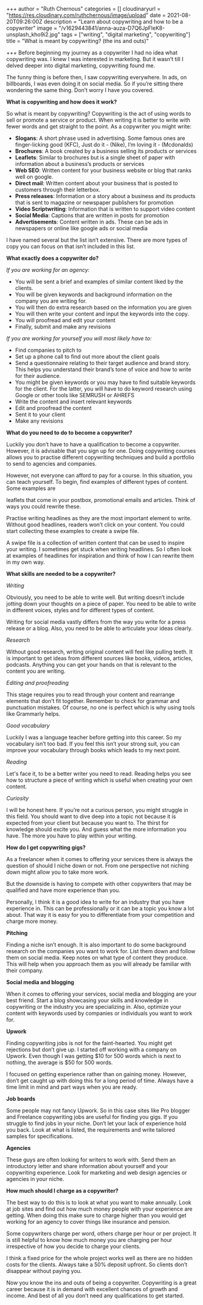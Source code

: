 +++
author = "Ruth Chernous"
categories = []
cloudinaryurl = "https://res.cloudinary.com/ruthchernous/image/upload"
date = 2021-08-20T09:26:00Z
description = "Learn about copywriting and how to be a copywriter"
image = "/v1629443841/anna-auza-D7Q6JpFleK8-unsplash_kho9i2.jpg"
tags = ["writing", "digital marketing", "copywriting"]
title = "What is meant by copywriting? (the ins and outs)"

+++
Before beginning my journey as a copywriter I had no idea what copywriting was. I knew I was interested in marketing. But it wasn’t till I delved deeper into digital marketing, copywriting found me.

The funny thing is before then, I saw copywriting everywhere. In ads, on billboards, I was even doing it on social media. So if you’re sitting there wondering the same thing. Don’t worry I have you covered.

**What is copywriting and how does it work?**

So what is meant by copywriting? Copywriting is the act of using words to sell or promote a service or product. When writing it is better to write with fewer words and get straight to the point. As a copywriter you might write:

* **Slogans**: A short phrase used in advertising. Some famous ones are finger-licking good (KFC), Just do it - (Nike), I’m loving it - (Mcdonalds)
* **Brochures**: A book created by a business selling its products or services
* **Leaflets**: Similar to brochures but is a single sheet of paper with information about a business’s products or services
* **Web SEO**: Written content for your business website or blog that ranks well on google.
* **Direct mail**: Written content about your business that is posted to customers through their letterbox.
* **Press releases**: Information or a story about a business and its products that is sent to magazine or newspaper publishers for promotion
* **Video Scriptwriting**: Information that is written to support video content
* **Social Media**: Captions that are written in posts for promotion
* **Advertisements**: Content written in ads. These can be ads in newspapers or online like google ads or social media

I have named several but the list isn’t extensive. There are more types of copy you can focus on that isn’t included in this list.

**What exactly does a copywriter do?**

_If you are working for an agency:_

* You will be sent a brief and examples of similar content liked by the clients.
* You will be given keywords and background information on the company you are writing for.
* You will then do extra research based on the information you are given
* You will then write your content and input the keywords into the copy.
* You will proofread and edit your content
* Finally, submit and make any revisions

_If you are working for yourself you will most likely have to:_

* Find companies to pitch to
* Set up a phone call to find out more about the client goals
* Send a questionnaire relating to their target audience and brand story. This helps you understand their brand’s tone of voice and how to write for their audience.
* You might be given keywords or you may have to find suitable keywords for the client. For the latter, you will have to do keyword research using Google or other tools like SEMRUSH or AHREFS
* Write the content and insert relevant keywords
* Edit and proofread the content
* Sent it to your client
* Make any revisions

**What do you need to do to become a copywriter?**

Luckily you don’t have to have a qualification to become a copywriter. However, it is advisable that you sign up for one. Doing copywriting courses allows you to practise different copywriting techniques and build a portfolio to send to agencies and companies.

However, not everyone can afford to pay for a course. In this situation, you can teach yourself. To begin, find examples of different types of content. Some examples are

leaflets that come in your postbox, promotional emails and articles. Think of ways you could rewrite these.

Practise writing headlines as they are the most important element to write. Without good headlines, readers won’t click on your content. You could start collecting these examples to create a swipe file.

A swipe file is a collection of written content that can be used to inspire your writing. I sometimes get stuck when writing headlines. So I often look at examples of headlines for inspiration and think of how I can rewrite them in my own way.

**What skills are needed to be a copywriter?**

_Writing_

Obviously, you need to be able to write well. But writing doesn’t include jotting down your thoughts on a piece of paper. You need to be able to write in different voices, styles and for different types of content.

Writing for social media vastly differs from the way you write for a press release or a blog. Also, you need to be able to articulate your ideas clearly.

_Research_

Without good research, writing original content will feel like pulling teeth. It is important to get ideas from different sources like books, videos, articles, podcasts. Anything you can get your hands on that is relevant to the content you are writing.

_Editing and proofreading_

This stage requires you to read through your content and rearrange elements that don't fit together. Remember to check for grammar and punctuation mistakes. Of course, no one is perfect which is why using tools like Grammarly helps.

_Good vocabulary_

Luckily I was a language teacher before getting into this career. So my vocabulary isn’t too bad. If you feel this isn’t your strong suit, you can improve your vocabulary through books which leads to my next point.

_Reading_

Let's face it, to be a better writer you need to read. Reading helps you see how to structure a piece of writing which is useful when creating your own content.

_Curiosity_

I will be honest here. If you’re not a curious person, you might struggle in this field. You should want to dive deep into a topic not because it is expected from your client but because you want to. The thirst for knowledge should excite you. And guess what the more information you have. The more you have to play within your writing.

**How do I get copywriting gigs?**

As a freelancer when it comes to offering your services there is always the question of should I niche down or not. From one perspective not niching down might allow you to take more work.

But the downside is having to compete with other copywriters that may be qualified and have more experience than you.

Personally, I think it is a good idea to write for an industry that you have experience in. This can be professionally or it can be a topic you know a lot about. That way it is easy for you to differentiate from your competition and charge more money.

**Pitching**

Finding a niche isn’t enough. It is also important to do some background research on the companies you want to work for. List them down and follow them on social media. Keep notes on what type of content they produce. This will help when you approach them as you will already be familiar with their company.

**Social media and blogging**

When it comes to offering your services, social media and blogging are your best friend. Start a blog showcasing your skills and knowledge in copywriting or the industry you are specializing in. Also, optimize your content with keywords used by companies or individuals you want to work for.

**Upwork**

Finding copywriting jobs is not for the faint-hearted. You might get rejections but don’t give up. I started off working with a company on Upwork. Even though I was getting $10 for 500 words which is next to nothing, the average is $50 for 500 words.

I focused on getting experience rather than on gaining money. However, don’t get caught up with doing this for a long period of time. Always have a time limit in mind and part ways when you are ready.

**Job boards**

Some people may not fancy Upwork. So in this case sites like Pro blogger and Freelance copywriting jobs are useful for finding you gigs. If you struggle to find jobs in your niche. Don’t let your lack of experience hold you back. Look at what is listed, the requirements and write tailored samples for specifications.

**Agencies**

These guys are often looking for writers to work with. Send them an introductory letter and share information about yourself and your copywriting experience. Look for marketing and web design agencies or agencies in your niche.

**How much should I charge as a copywriter?**

The best way to do this is to look at what you want to make annually. Look at job sites and find out how much money people with your experience are getting. When doing this make sure to charge higher than you would get working for an agency to cover things like insurance and pension.

Some copywriters charge per word, others charge per hour or per project. It is still helpful to know how much money you are charging per hour irrespective of how you decide to charge your clients.

I think a fixed price for the whole project works well as there are no hidden costs for the clients. Always take a 50% deposit upfront. So clients don’t disappear without paying you.

Now you know the ins and outs of being a copywriter. Copywriting is a great career because it is in demand with excellent chances of growth and income. And best of all you don’t need any qualifications to get started.
